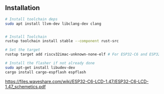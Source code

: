## Installation

```sh
# Install toolchain deps
sudo apt install llvm-dev libclang-dev clang


# Install Toolchain
rustup toolchain install stable --component rust-src

# Set the target
rustup target add riscv32imac-unknown-none-elf # For ESP32-C6 and ESP32-H2

# Install the flasher if not already done
sudo apt-get install libudev-dev
cargo install cargo-espflash espflash
```

https://files.waveshare.com/wiki/ESP32-C6-LCD-1.47/ESP32-C6-LCD-1.47_schemetics.pdf
